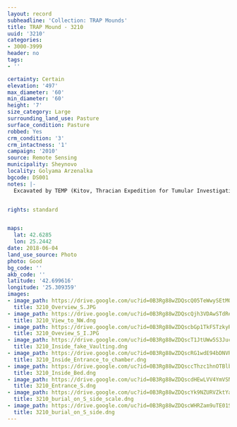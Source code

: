 ```yaml
---
layout: record
subheadline: 'Collection: TRAP Mounds'
title: TRAP Mound - 3210
uuid: '3210'
categories:
- 3000-3999
header: no
tags:
- ''

certainty: Certain
elevation: '497'
max_diameter: '60'
min_diameter: '60'
height: '7'
size_category: Large
surrounding_land_use: Pasture
surface_condition: Pasture
robbed: Yes
crm_condition: '3'
crm_intactness: '1'
campaign: '2010'
source: Remote Sensing
municipality: Sheynovo
locality: Golyama Arzenalka
bgcode: DS001
notes: |-
  Excavated by TEMP (Kitov, Thracian Expedition for Tumular Investigations). Tomb inside. Outside Sarcophagus brought from Malkata mogila. On the top geodetic point PT 3.


rights: standard


maps:
  lat: 42.6285
  lon: 25.2442
date: 2018-06-04
land_use_source: Photo
photo: Good
bg_code: ''
akb_code: ''
latitude: '42.699616'
longitude: '25.309359'
images:
- image_path: https://drive.google.com/uc?id=0B3Rg88wZDQscQ05TeWwySEtMOXM
  title: 3210_Overview_S.JPG
- image_path: https://drive.google.com/uc?id=0B3Rg88wZDQscQjh3VDAwSTdReVk
  title: 3210_View_to_NW.dng
- image_path: https://drive.google.com/uc?id=0B3Rg88wZDQscbGp1TkFSTzkyR00
  title: 3210_Oveview_S_I.JPG
- image_path: https://drive.google.com/uc?id=0B3Rg88wZDQscT1JtUWw5S3JucWc
  title: 3210_Inside_fake_Vaulting.dng
- image_path: https://drive.google.com/uc?id=0B3Rg88wZDQscRG1wdE94bDNVRUU
  title: 3210_Inside_Entrance_to_chamber.dng
- image_path: https://drive.google.com/uc?id=0B3Rg88wZDQsccThzc1hnOTBlb3c
  title: 3210_Inside_Bed.dng
- image_path: https://drive.google.com/uc?id=0B3Rg88wZDQscdHEwLVV4YmVSN1k
  title: 3210_Entrance_S.dng
- image_path: https://drive.google.com/uc?id=0B3Rg88wZDQscYk9NZURVZktYaGM
  title: 3210_burial_on_S_side_scale.dng
- image_path: https://drive.google.com/uc?id=0B3Rg88wZDQscWHRZam9uTE01S0U
  title: 3210_burial_on_S_side.dng
---
```

